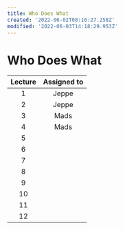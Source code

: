 ```yaml
---
title: Who Does What
created: '2022-06-02T08:16:27.258Z'
modified: '2022-06-03T14:18:29.953Z'
---
```


# Who Does What

| Lecture | Assigned to |
|:-------:|:-----------:|
| 1       | Jeppe       |
| 2       | Jeppe       |
| 3       | Mads        |
| 4       | Mads        |
| 5       |             |
| 6       |             |
| 7       |             |
| 8       |             |
| 9       |             |
| 10      |             |
| 11      |             |
| 12      |             |
